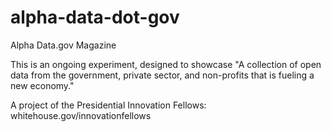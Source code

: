 alpha-data-dot-gov
==================

Alpha Data.gov Magazine

This is an ongoing experiment, designed to showcase "A collection of open data from the government, private sector, and non-profits that is fueling a new economy."

A project of the Presidential Innovation Fellows:
whitehouse.gov/innovationfellows
